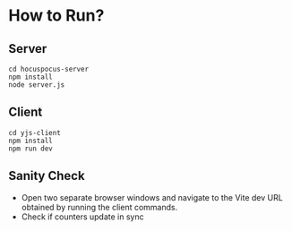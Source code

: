 # How to Run?

## Server

```
cd hocuspocus-server
npm install
node server.js
```

## Client

```
cd yjs-client
npm install
npm run dev
```

## Sanity Check

- Open two separate browser windows and navigate to the Vite dev URL obtained by running the client commands.
- Check if counters update in sync
